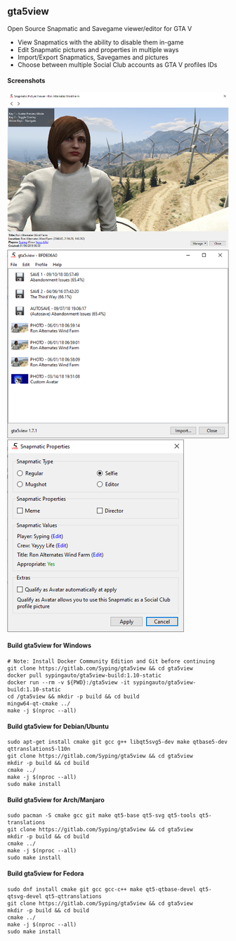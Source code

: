 ## gta5view
Open Source Snapmatic and Savegame viewer/editor for GTA V

- View Snapmatics with the ability to disable them in-game
- Edit Snapmatic pictures and properties in multiple ways
- Import/Export Snapmatics, Savegames and pictures
- Choose between multiple Social Club accounts as GTA V profiles IDs

#### Screenshots
![Snapmatic Picture Viewer](res/src/picture.png)  
![User Interface](res/src/mainui.png)  
![Snapmatic Properties](res/src/prop.png)

#### Build gta5view for Windows

    # Note: Install Docker Community Edition and Git before continuing
    git clone https://gitlab.com/Syping/gta5view && cd gta5view
    docker pull sypingauto/gta5view-build:1.10-static
    docker run --rm -v ${PWD}:/gta5view -it sypingauto/gta5view-build:1.10-static
    cd /gta5view && mkdir -p build && cd build
    mingw64-qt-cmake ../
    make -j $(nproc --all)

#### Build gta5view for Debian/Ubuntu

    sudo apt-get install cmake git gcc g++ libqt5svg5-dev make qtbase5-dev qttranslations5-l10n
    git clone https://gitlab.com/Syping/gta5view && cd gta5view
    mkdir -p build && cd build
    cmake ../
    make -j $(nproc --all)
    sudo make install

#### Build gta5view for Arch/Manjaro

    sudo pacman -S cmake gcc git make qt5-base qt5-svg qt5-tools qt5-translations
    git clone https://gitlab.com/Syping/gta5view && cd gta5view
    mkdir -p build && cd build
    cmake ../
    make -j $(nproc --all)
    sudo make install

#### Build gta5view for Fedora

    sudo dnf install cmake git gcc gcc-c++ make qt5-qtbase-devel qt5-qtsvg-devel qt5-qttranslations
    git clone https://gitlab.com/Syping/gta5view && cd gta5view
    mkdir -p build && cd build
    cmake ../
    make -j $(nproc --all)
    sudo make install
